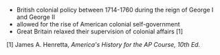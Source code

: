- British colonial policy between 1714-1760 during the reign of George I and George II
- allowed for the rise of American colonial self-government
- Great Britain relaxed their supervision of colonial affairs [1]

[1] James A. Henretta, *America's History for the AP Course, 10th Ed.*